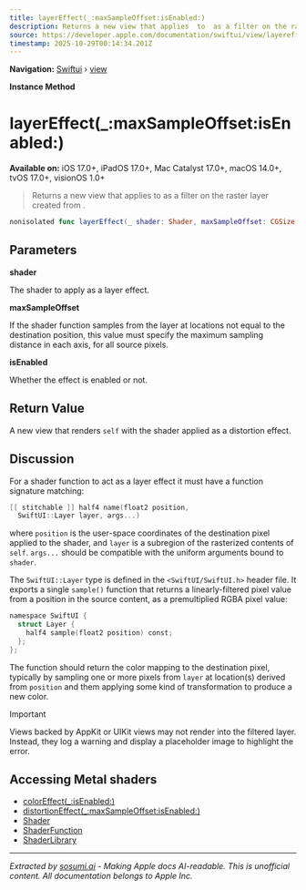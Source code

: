 ```yaml
---
title: layerEffect(_:maxSampleOffset:isEnabled:)
description: Returns a new view that applies  to  as a filter on the raster layer created from .
source: https://developer.apple.com/documentation/swiftui/view/layereffect(_:maxsampleoffset:isenabled:)
timestamp: 2025-10-29T00:14:34.201Z
---
```


**Navigation:** [Swiftui](/documentation/swiftui) › [view](/documentation/swiftui/view)

**Instance Method**

# layerEffect(_:maxSampleOffset:isEnabled:)

**Available on:** iOS 17.0+, iPadOS 17.0+, Mac Catalyst 17.0+, macOS 14.0+, tvOS 17.0+, visionOS 1.0+

> Returns a new view that applies  to  as a filter on the raster layer created from .

```swift
nonisolated func layerEffect(_ shader: Shader, maxSampleOffset: CGSize, isEnabled: Bool = true) -> some View
```

## Parameters

**shader**

The shader to apply as a layer effect.



**maxSampleOffset**

If the shader function samples from the layer at locations not equal to the destination position, this value must specify the maximum sampling distance in each axis, for all source pixels.



**isEnabled**

Whether the effect is enabled or not.



## Return Value

A new view that renders `self` with the shader applied as a distortion effect.

## Discussion

For a shader function to act as a layer effect it must have a function signature matching:

```swift
[[ stitchable ]] half4 name(float2 position,
  SwiftUI::Layer layer, args...)
```

where `position` is the user-space coordinates of the destination pixel applied to the shader, and `layer` is a subregion of the rasterized contents of `self`. `args...` should be compatible with the uniform arguments bound to `shader`.

The `SwiftUI::Layer` type is defined in the `<SwiftUI/SwiftUI.h>` header file. It exports a single `sample()` function that returns a linearly-filtered pixel value from a position in the source content, as a premultiplied RGBA pixel value:

```swift
namespace SwiftUI {
  struct Layer {
    half4 sample(float2 position) const;
  };
};
```

The function should return the color mapping to the destination pixel, typically by sampling one or more pixels from `layer` at location(s) derived from `position` and them applying some kind of transformation to produce a new color.

> [!IMPORTANT]
> Views backed by AppKit or UIKit views may not render into the filtered layer. Instead, they log a warning and display a placeholder image to highlight the error.

## Accessing Metal shaders

- [colorEffect(_:isEnabled:)](/documentation/swiftui/view/coloreffect(_:isenabled:))
- [distortionEffect(_:maxSampleOffset:isEnabled:)](/documentation/swiftui/view/distortioneffect(_:maxsampleoffset:isenabled:))
- [Shader](/documentation/swiftui/shader)
- [ShaderFunction](/documentation/swiftui/shaderfunction)
- [ShaderLibrary](/documentation/swiftui/shaderlibrary)

---

*Extracted by [sosumi.ai](https://sosumi.ai) - Making Apple docs AI-readable.*
*This is unofficial content. All documentation belongs to Apple Inc.*
